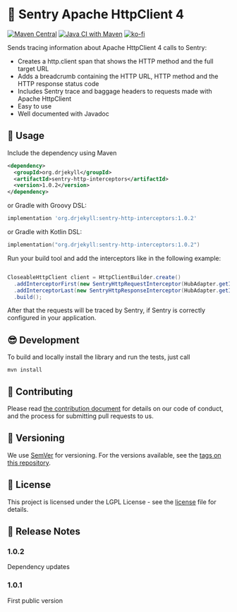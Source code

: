 # :flashlight: Sentry Apache HttpClient 4

[![Maven Central](https://img.shields.io/maven-central/v/org.drjekyll/sentry-http-interceptors.svg?label=Maven%20Central)](https://search.maven.org/search?q=g:%22org.drjekyll%22%20AND%20a:%22sentry-http-interceptors%22)
[![Java CI with Maven](https://github.com/dheid/sentry-http-interceptors/actions/workflows/build.yml/badge.svg)](https://github.com/dheid/sentry-http-interceptors/actions/workflows/build.yml)
[![ko-fi](https://ko-fi.com/img/githubbutton_sm.svg)](https://ko-fi.com/W7W3EER56)

Sends tracing information about Apache HttpClient 4 calls to Sentry:

* Creates a http.client span that shows the HTTP method and the full target URL
* Adds a breadcrumb containing the HTTP URL, HTTP method and the HTTP response status code
* Includes Sentry trace and baggage headers to requests made with Apache HttpClient
* Easy to use
* Well documented with Javadoc

## :wrench: Usage

Include the dependency using Maven

```xml
<dependency>
  <groupId>org.drjekyll</groupId>
  <artifactId>sentry-http-interceptors</artifactId>
  <version>1.0.2</version>
</dependency>
```

or Gradle with Groovy DSL:

```groovy
implementation 'org.drjekyll:sentry-http-interceptors:1.0.2'
```

or Gradle with Kotlin DSL:

```kotlin
implementation("org.drjekyll:sentry-http-interceptors:1.0.2")
```

Run your build tool and add the interceptors like in the following example:

```java

CloseableHttpClient client = HttpClientBuilder.create()
  .addInterceptorFirst(new SentryHttpRequestInterceptor(HubAdapter.getInstance()))
  .addInterceptorLast(new SentryHttpResponseInterceptor(HubAdapter.getInstance()))
  .build();

```

After that the requests will be traced by Sentry, if Sentry is correctly configured in your application.

## :sunglasses: Development

To build and locally install the library and run the tests, just call

    mvn install

## :handshake: Contributing

Please read [the contribution document](CONTRIBUTING.md) for details on our code of conduct, and the
process for submitting pull requests to us.

## :notebook: Versioning

We use [SemVer](http://semver.org/) for versioning. For the versions available, see
the [tags on this repository](https://github.com/dheid/sentry-http-interceptors/tags).

## :scroll: License

This project is licensed under the LGPL License - see the [license](LICENSE) file for details.

## :loudspeaker: Release Notes

### 1.0.2

Dependency updates

### 1.0.1

First public version
